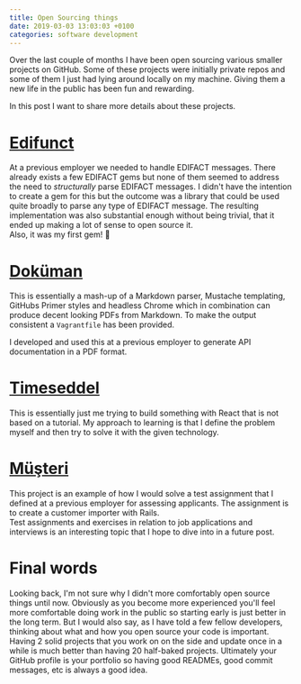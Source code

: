 ```yaml
---
title: Open Sourcing things
date: 2019-03-03 13:03:03 +0100
categories: software development
---
```


Over the last couple of months I have been open sourcing various smaller projects on GitHub. Some of these projects were initially private repos and some of them I just had lying around locally on my machine. Giving them a new life in the public has been fun and rewarding.

In this post I want to share more details about these projects.

# [Edifunct](https://github.com/orhantoy/edifunct)

At a previous employer we needed to handle EDIFACT messages. There already exists a few EDIFACT gems but none of them seemed to address the need to *structurally* parse EDIFACT messages. I didn't have the intention to create a gem for this but the outcome was a library that could be used quite broadly to parse any type of EDIFACT message. The resulting implementation was also substantial enough without being trivial, that it ended up making a lot of sense to open source it.
<br>
Also, it was my first gem! 🎉

# [Doküman](https://github.com/orhantoy/dokuman)

This is essentially a mash-up of a Markdown parser, Mustache templating, GitHubs Primer styles and headless Chrome which in combination can produce decent looking PDFs from Markdown. To make the output consistent a `Vagrantfile` has been provided.

I developed and used this at a previous employer to generate API documentation in a PDF format.

# [Timeseddel](https://github.com/orhantoy/timeseddel)

This is essentially just me trying to build something with React that is not based on a tutorial. My approach to learning is that I define the problem myself and then try to solve it with the given technology.

# [Müşteri](https://github.com/orhantoy/musteri)

This project is an example of how I would solve a test assignment that I defined at a previous employer for assessing applicants. The assignment is to create a customer importer with Rails.
<br>
Test assignments and exercises in relation to job applications and interviews is an interesting topic that I hope to dive into in a future post.

# Final words

Looking back, I'm not sure why I didn't more comfortably open source things until now. Obviously as you become more experienced you'll feel more comfortable doing work in the public so starting early is just better in the long term. But I would also say, as I have told a few fellow developers, thinking about what and how you open source your code is important. Having 2 solid projects that you work on on the side and update once in a while is much better than having 20 half-baked projects. Ultimately your GitHub profile is your portfolio so having good READMEs, good commit messages, etc is always a good idea.
